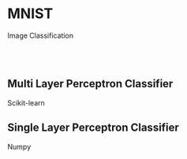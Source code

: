 # MNIST
Image Classification

<br></br>

## Multi Layer Perceptron Classifier
Scikit-learn
<br>

## Single Layer Perceptron Classifier
Numpy
<br>

<br></br>

